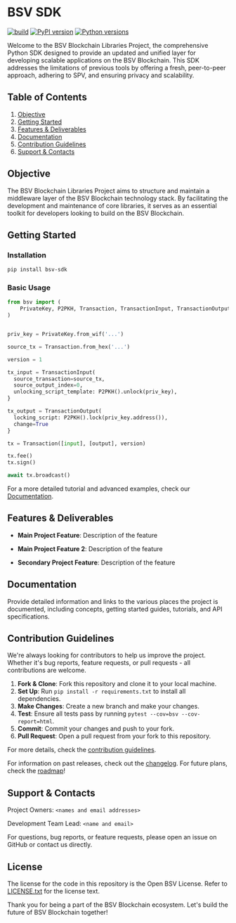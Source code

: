 # BSV SDK

[![build](https://github.com/bitcoin-sv/py-sdk/actions/workflows/build.yml/badge.svg)](https://github.com/bitcoin-sv/py-sdk/actions/workflows/build.yml)
[![PyPI version](https://img.shields.io/pypi/v/bsv-sdk)](https://pypi.org/project/bsv-sdk)
[![Python versions](https://img.shields.io/pypi/pyversions/bsv-sdk)](https://pypi.org/project/bsv-sdk)

Welcome to the BSV Blockchain Libraries Project, the comprehensive Python SDK designed to provide an updated and unified layer for
developing scalable applications on the BSV Blockchain. This SDK addresses the limitations of previous tools by offering a fresh,
peer-to-peer approach, adhering to SPV, and ensuring privacy and scalability.

## Table of Contents

1. [Objective](#objective)
2. [Getting Started](#getting-started)
3. [Features & Deliverables](#features--deliverables)
4. [Documentation](#documentation)
5. [Contribution Guidelines](#contribution-guidelines)
6. [Support & Contacts](#support--contacts)

## Objective

The BSV Blockchain Libraries Project aims to structure and maintain a middleware layer of the BSV Blockchain technology stack. By
facilitating the development and maintenance of core libraries, it serves as an essential toolkit for developers looking to build on the BSV
Blockchain.

## Getting Started

### Installation

```bash
pip install bsv-sdk
```

### Basic Usage

```python
from bsv import (
    PrivateKey, P2PKH, Transaction, TransactionInput, TransactionOutput, ARC
)


priv_key = PrivateKey.from_wif('...')

source_tx = Transaction.from_hex('...')

version = 1

tx_input = TransactionInput(
  source_transaction=source_tx,
  source_output_index=0,
  unlocking_script_template: P2PKH().unlock(priv_key),
}

tx_output = TransactionOutput(
  locking_script: P2PKH().lock(priv_key.address()),
  change=True
}

tx = Transaction([input], [output], version)

tx.fee()
tx.sign()

await tx.broadcast()
```

For a more detailed tutorial and advanced examples, check our [Documentation](#documentation).

## Features & Deliverables

- **Main Project Feature**: Description of the feature

- **Main Project Feature 2**: Description of the feature

- **Secondary Project Feature**: Description of the feature

## Documentation

Provide detailed information and links to the various places the project is documented, including concepts, getting started guides,
tutorials, and API specifications.

## Contribution Guidelines

We're always looking for contributors to help us improve the project. Whether it's bug reports, feature requests, or pull requests - all
contributions are welcome.

1. **Fork & Clone**: Fork this repository and clone it to your local machine.
2. **Set Up**: Run `pip install -r requirements.txt` to install all dependencies.
3. **Make Changes**: Create a new branch and make your changes.
4. **Test**: Ensure all tests pass by running `pytest --cov=bsv --cov-report=html`.
5. **Commit**: Commit your changes and push to your fork.
6. **Pull Request**: Open a pull request from your fork to this repository.

For more details, check the [contribution guidelines](./CONTRIBUTING.md).

For information on past releases, check out the [changelog](./CHANGELOG.md). For future plans, check the [roadmap](./ROADMAP.md)!

## Support & Contacts

Project Owners: `<names and email addresses>`

Development Team Lead: `<name and email>`

For questions, bug reports, or feature requests, please open an issue on GitHub or contact us directly.

## License

The license for the code in this repository is the Open BSV License. Refer to [LICENSE.txt](./LICENSE.txt) for the license text.

Thank you for being a part of the BSV Blockchain ecosystem. Let's build the future of BSV Blockchain together!
